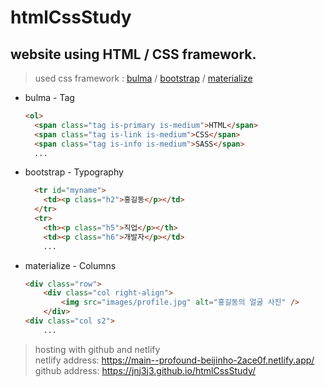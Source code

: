 # htmlCssStudy
## website using HTML / CSS framework.
> used css framework : [bulma](https://bulma.io/) / [bootstrap](https://getbootstrap.com/) / [materialize](https://materializecss.com/)

* bulma - Tag
  ```html
  <ol>
    <span class="tag is-primary is-medium">HTML</span>
    <span class="tag is-link is-medium">CSS</span>
    <span class="tag is-info is-medium">SASS</span>
    ...
  ```

* bootstrap - Typography
  ```html
    <tr id="myname">
      <td><p class="h2">홍길동</p></td>
    </tr>
    <tr>
      <th><p class="h5">직업</p></th>
      <td><p class="h6">개발자</p></td>
      ...
  ```

* materialize - Columns
  ```html
  <div class="row">
      <div class="col right-align">
          <img src="images/profile.jpg" alt="홍길동의 얼굴 사진" />
      </div>
  <div class="col s2">
      ...
  ```
  
> hosting with github and netlify
    <br/>
    netlify address: https://main--profound-beijinho-2ace0f.netlify.app/
    <br/>
    github address: https://jnj3j3.github.io/htmlCssStudy/
